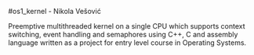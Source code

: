 #os1_kernel - Nikola Vešović

Preemptive multithreaded kernel on a single CPU which supports context switching, event handling and semaphores using C++, C and assembly language written as a project for entry level course in Operating Systems.
